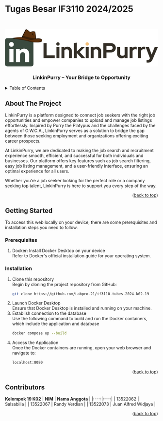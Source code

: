 # Tugas Besar IF3110 2024/2025

<a id="readme-top"></a>
<br />
<div align="center">
    <img src="php/src/public/images/logo-dark.png" alt="LinkinPurry Logo">
    <h3>LinkinPurry – Your Bridge to Opportunity</h3>
</div>

<details>
  <summary>Table of Contents</summary>
  <ol>
    <li>
      <a href="#about-the-project">About The Project</a>
    </li>
    <li>
      <a href="#getting-started">Getting Started</a>
      <ul>
        <li><a href="#prerequisites">Prerequisites</a></li>
        <li><a href="#installation">Installation</a></li>
      </ul>
    </li>
    <li><a href="#contributors">Contributors</a></li>
  </ol>
</details>

## About The Project

LinkinPurry is a platform designed to connect job seekers with the right job opportunities and empower companies to upload and manage job listings effortlessly. Inspired by Purry the Platypus and the challenges faced by the agents of O.W.C.A., LinkinPurry serves as a solution to bridge the gap between those seeking employment and organizations offering exciting career prospects.

At LinkinPurry, we are dedicated to making the job search and recruitment experience smooth, efficient, and successful for both individuals and businesses. Our platform offers key features such as job search filtering, easy job listing management, and a user-friendly interface, ensuring an optimal experience for all users.

Whether you’re a job seeker looking for the perfect role or a company seeking top talent, LinkinPurry is here to support you every step of the way.

<p align="right">(<a href="#readme-top">back to top</a>)</p>

## Getting Started

To access this web locally on your device, there are some prerequisites and installation steps you need to follow.

### Prerequisites

1. Docker: Install Docker Desktop on your device
<br>Refer to Docker's official installation guide for your operating system.</br>

### Installation

1. Clone this repository
<br>Begin by cloning the project repository from GitHub:</br>
   ```sh
   git clone https://github.com/Labpro-21/if3110-tubes-2024-k02-19
   ```
2. Launch Docker Desktop
<br>Ensure that Docker Desktop is installed and running on your machine.</br>
3. Establish connection to the database
<br>Use the following command to build and run the Docker containers, which include the application and database</br>
   ```sh
   docker compose up --build
   ```
4. Access the Application
<br>Once the Docker containers are running, open your web browser and navigate to:</br>
    ```sh
    localhost:8080
    ```

<p align="right">(<a href="#readme-top">back to top</a>)</p>

## Contributors

**Kelompok 19 K02**
| **NIM** | **Nama Anggota** |
|:---:|:---:|
| 13522062 | Salsabiila |
| 13522067 | Randy Verdian |
| 13522073 | Juan Alfred Widjaya |


<p align="right">(<a href="#readme-top">back to top</a>)</p>
